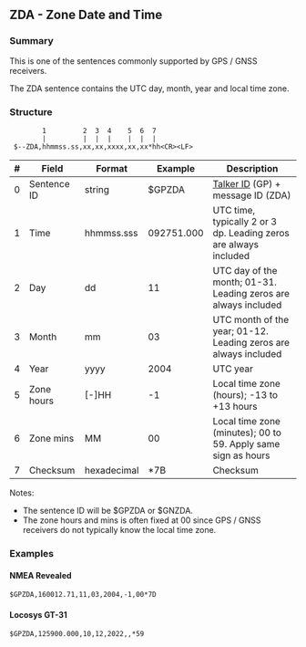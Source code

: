 ## ZDA - Zone Date and Time

### Summary

This is one of the sentences commonly supported by GPS / GNSS receivers.

The ZDA sentence contains the UTC day, month, year and local time zone.



### Structure

```
        1         2  3  4    5  6  7
        |         |  |  |    |  |  |
 $--ZDA,hhmmss.ss,xx,xx,xxxx,xx,xx*hh<CR><LF>
```



| #    | Field       | Format      | Example    | Description                                                  |
| ---- | ----------- | ----------- | ---------- | ------------------------------------------------------------ |
| 0    | Sentence ID | string      | $GPZDA     | [Talker ID](../lookups/talker-id.md) (GP) + message ID (ZDA) |
| 1    | Time        | hhmmss.sss  | 092751.000 | UTC time, typically 2 or 3 dp. Leading zeros are always included |
| 2    | Day         | dd          | 11         | UTC day of the month; 01-31. Leading zeros are always included |
| 3    | Month       | mm          | 03         | UTC month of the year; 01-12. Leading zeros are always included |
| 4    | Year        | yyyy        | 2004       | UTC year                                                     |
| 5    | Zone hours  | [-]HH       | -1         | Local time zone (hours); -13 to +13 hours                    |
| 6    | Zone mins   | MM          | 00         | Local time zone (minutes); 00 to 59. Apply same sign as hours |
| 7    | Checksum    | hexadecimal | \*7B       | Checksum                                                     |

Notes:

- The sentence ID will be $GPZDA or $GNZDA.
- The zone hours and mins is often fixed at 00 since GPS / GNSS receivers do not typically know the local time zone.




### Examples

#### NMEA Revealed

```
$GPZDA,160012.71,11,03,2004,-1,00*7D
```

#### Locosys GT-31

```
$GPZDA,125900.000,10,12,2022,,*59
```


